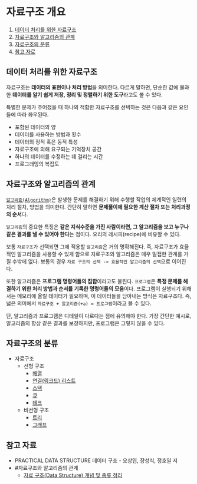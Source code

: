 # 자료구조 개요

1. [데이터 처리를 위한 자료구조](#데이터-처리를-위한-자료구조)
2. [자료구조와 알고리즘의 관계](#자료구조와-알고리즘의-관계)
3. [자료구조의 분류](#자료구조의-분류)
4. [참고 자료](#참고-자료)

## 데이터 처리를 위한 자료구조

자료구조는 **데이터의 표현이나 처리 방법**을 의미한다. 다르게 말하면, 단순한 값에 불과한 **데이터를 알기 쉽게 저장, 정리 및 정렬하기 위한 도구**라고도 볼 수 있다.

특별한 문제가 주어졌을 때 하나의 적합한 자료구조를 선택하는 것은 다음과 같은 요인들에 따라 좌우된다.

- 포함된 데이터의 양
- 데이터를 사용하는 방법과 횟수
- 데이터의 정적 혹은 동적 특성
- 자료구조에 의해 요구되는 기억장치 공간
- 하나의 데이터를 수정하는 데 걸리는 시간
- 프로그래밍의 복잡도

## 자료구조와 알고리즘의 관계

[`알고리즘(Algorithm)`](../../Algorithms/contents/Algorithm-overview.md)은 발생한 문제를 해결하기 위해 수행할 작업의 체계적인 일련의 처리 절차, 방법을 의미한다. 간단히 말하면 **문제풀이에 필요한 계산 절차 또는 처리과정의 순서**다.

`알고리즘`의 중요한 특징은 **같은 지식수준을 가진 사람이라면, 그 알고리즘을 보고 누구나 같은 결과를 낼 수 있어야 한다**는 점이다. 요리의 레시피(recipe)에 비유할 수 있다.

보통 `자료구조`가 선택되면 그에 적용할 `알고리즘`은 거의 명확해진다. 즉, 자료구조가 효율적인 알고리즘을 사용할 수 있게 함으로 자료구조와 알고리즘은 매우 밀접한 관계를 가질 수밖에 없다. 보통의 경우 `자료 구조의 선택 -> 효율적인 알고리즘의 선택`으로 이어진다.

또한 알고리즘은 **프로그램 명령어들의 집합**이라고도 불린다. `프로그램`은 **특정 문제를 해결하기 위한 처리 방법과 순서를 기록한 명령어들의 모음**이다. 프로그램이 실행되기 위해서는 메모리에 올릴 데이터가 필요하며, 이 데이터들을 담아내는 방식은 자료구조다. 즉, 넓은 의미에서 `자료구조 + 알고리즘(+a) = 프로그램`이라고 볼 수 있다.

단, 알고리즘과 프로그램은 디테일이 다르다는 점에 유의해야 한다. 가장 간단한 예시로, 알고리즘의 항상 같은 결과를 보장하지만, 프로그램은 그렇지 않을 수 있다.

## 자료구조의 분류

- 자료구조
  - 선형 구조
    - [배열](./Arrays.md)
    - [연결(링크드) 리스트](./Linked-List.md)
    - [스택](./Stack.md)
    - [큐](./Queue.md)
    - [데크](./Deque.md)
  - 비선형 구조
    - [트리](./Tree.md)
    - [그래프](./Graph.md)

## 참고 자료

- PRACTICAL DATA STRUCTURE 데이터 구조 - 오상엽, 장성식, 정호일 저
- #자료구조와 알고리즘의 관계
  - [자료 구조(Data Structure) 개념 및 종류 정리](https://bnzn2426.tistory.com/115)
